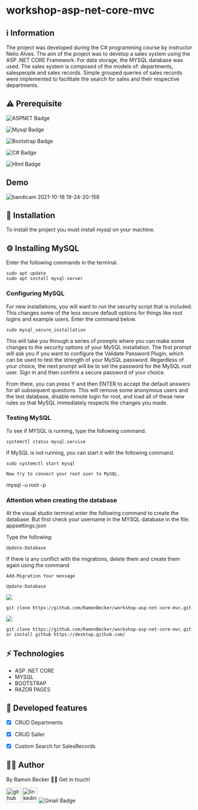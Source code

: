 # workshop-asp-net-core-mvc

## :information_source: Information 

The project was developed during the C# programming course by instructor Nelio Alves. The aim of the project was to develop a sales system using the ASP .NET CORE Framework. For data storage, the MYSQL database was used. The sales system is composed of the models of: departments, salespeople and sales records. Simple grouped queries of sales records were implemented to facilitate the search for sales and their respective departments.

## ⚠️ Prerequisite
![ASPNET Badge](https://img.shields.io/badge/.NET-512BD4?style=for-the-badge&logo=dotnet&logoColor=white)

![Mysql Badge](https://img.shields.io/badge/MySQL-00000F?style=for-the-badge&logo=mysql&logoColor=white)

![Bootstrap Badge](https://img.shields.io/badge/Bootstrap-563D7C?style=for-the-badge&logo=bootstrap&logoColor=white)

![C# Badge](https://img.shields.io/badge/C%23-239120?style=for-the-badge&logo=c-sharp&logoColor=white)

![Html Badge](https://img.shields.io/badge/HTML5-E34F26?style=for-the-badge&logo=html5&logoColor=white)

## Demo

![bandicam 2021-10-18 19-24-20-158](https://user-images.githubusercontent.com/44611131/137817323-8e2a4c77-f81e-4f2e-af7b-c3cde732f3e1.gif)



## :rocket: Installation

To install the project you must install mysql on your machine.

## ⚙️ Installing MySQL

Enter the following commands in the terminal.

```
sudo apt update
sudo apt install mysql-server

```
### Configuring MySQL

For new installations, you will want to run the security script that is included. This changes some of the less secure default options for things like root logins and example users. Enter the command below.

```
sudo mysql_secure_installation
```
This will take you through a series of prompts where you can make some changes to the security options of your MySQL installation. The first prompt will ask you if you want to configure the Validate Password Plugin, which can be used to test the strength of your MySQL password. Regardless of your choice, the next prompt will be to set the password for the MySQL root user. Sign in and then confirm a secure password of your choice.

From there, you can press Y and then ENTER to accept the default answers for all subsequent questions. This will remove some anonymous users and the test database, disable remote login for root, and load all of these new rules so that MySQL immediately respects the changes you made.

### Testing MySQL

To see if MYSQL is running, type the following command.

```
systemctl status mysql.service
```

If MySQL is not running, you can start it with the following command.
```
sudo systemctl start mysql

Now try to connect your root user to MySQL.
```
mysql -u root -p

### Attention when creating the database

At the visual studio terminal enter the following command to create the database. But first check your username in the MYSQL database in the file: appsettings.json

Type the following:
```
Update-Database
```
If there is any conflict with the migrations, delete them and create them again using the command
```
Add-Migration Your message

Update-Database
```

![](https://img.shields.io/badge/Linux-FCC624?style=for-the-badge&logo=linux&logoColor=black)


```
git clone https://github.com/RamonBecker/workshop-asp-net-core-mvc.git
```

![](https://img.shields.io/badge/Windows-0078D6?style=for-the-badge&logo=windows&logoColor=white)
```
git clone https://github.com/RamonBecker/workshop-asp-net-core-mvc.git
or install github https://desktop.github.com/ 
```

## :zap: Technologies	

- ASP .NET CORE
- MYSQL
- BOOTSTRAP
- RAZOR PAGES


## :memo: Developed features

- [x] CRUD Departments
- [x] CRUD Saller
- [x] Custom Search for SalesRecords


## :technologist:	 Author

By Ramon Becker 👋🏽 Get in touch!



[<img src='https://cdn.jsdelivr.net/npm/simple-icons@3.0.1/icons/github.svg' alt='github' height='40'>](https://github.com/RamonBecker)  [<img src='https://cdn.jsdelivr.net/npm/simple-icons@3.0.1/icons/linkedin.svg' alt='linkedin' height='40'>](https://www.linkedin.com/in/https://www.linkedin.com/in/ramon-becker-da-silva-96b81b141//)
![Gmail Badge](https://img.shields.io/badge/-ramonbecker68@gmail.com-c14438?style=flat-square&logo=Gmail&logoColor=white&link=mailto:ramonbecker68@gmail.com)
